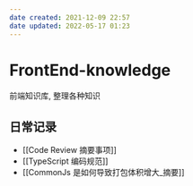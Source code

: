 ```yaml
---
date created: 2021-12-09 22:57
date updated: 2022-05-17 01:23
---
```


# FrontEnd-knowledge

前端知识库, 整理各种知识

## 日常记录

- [[Code Review 摘要事项]]
- [[TypeScript 编码规范]]
- [[CommonJs 是如何导致打包体积增大_摘要]]
